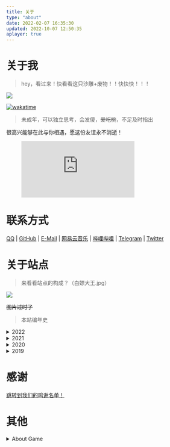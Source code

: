 ```yaml
---
title: 关于
type: "about"
date: 2022-02-07 16:35:30
updated: 2022-10-07 12:50:35
aplayer: true
---
```


# 关于我

> hey，看过来！快看看这只沙雕+废物！！快快快！！！
>

<div class="text-center">
  <div class="site-author-avatar">
    <img src="https://q1.qlogo.cn/g?b=qq&nk=2271225249&s=640">
  </div>
</div>

[![wakatime](https://wakatime.com/badge/user/4a671fe1-89e5-4c3d-acdd-6a423297698f.svg)](https://wakatime.com/@4a671fe1-89e5-4c3d-acdd-6a423297698f)

> 未成年，可以独立思考，会发傻，~~爱吃桃~~，不足及时指出

很高兴能够在此与你相遇，愿这份友谊永不消逝！

<figure><embed src="https://wakatime.com/share/@TNXG/d02e03cf-37e4-4415-9226-87ff79d40804.svg"></embed></figure>

# 联系方式

[QQ](https://jq.qq.com/?_wv=1027&k=hc3OKNED) | [GitHub](https://github.com/TNXG) | [E-Mail](mailto:tianxiang_tnxg@outlook.com) | [网易云音乐](https://music.163.com/user/home?id=515522946) | [哔哩哔哩](https://space.bilibili.com/175424674) | [Telegram](https://t.me/tianxiang_tnxg) | [Twitter](https://twitter.com/tianxiang_tnxg)

# 关于站点

> 来看看站点的构成？（白嫖大王.jpg）

![](https://assets.tnxg.whitenuo.cn/images/upload/%E5%8D%9A%E5%AE%A2%E7%BB%84%E6%88%90.png)

~~图片过时了~~

> 本站编年史

<details>
<summary>2022</summary>

### 2022-12-23

更换域名为 blog.tnxg.top

### 2022-12-18

自建静态资源储存库提供商由DogeCloud更换为DogeCast

### 2022-10-7

新主题的适应性工作基本完成

### 2022-10-5

将hexo-theme-yun更换为hexo-theme-miracle
<span class="heimu">说白了就更换了博客主题</span>

### 2022-8-17

更换HPPTalk为QexoTalks

### 2022-8-16

ServerLess由Vercel更换到Netlify

### 2022-8-13

博客更换全新Logo

### 2022-7-28

全面更换自建资源仓库

### 2022-7-21

博客加入ClientWorker

### 2022-7-12

在前几天发现ElemeUnpkg镜像不回源，开始自建资源仓库

### 2022-6-7

博客静态资源cdn由JsDelivr更换为ElemeUnpkg镜像，保证基础访问速度

### 2022-6-4

Python开发遇到困难，未知的HTTPX报错，继续使用php开发并使用learncloud提供的数据存储服务

顺便把支付宝实名换成我自己的了，对某些服务商进行实名认证

将保存在本地的明日方舟立绘上传至DogeCloud

### 2022-3-26

初次部署Wexagonal <a class="heimu" little="HPP的升级版就是HPP+">(hexoplusplus plus)</a>

### 2022-3-25

购买域名<a href="https://prts.top">prts.top</a>，作为<a href="https://arknights.asia">arknights.asia</a>域名到期后的新域名

续费域名<a href="https://www.loyunet.cn">loyunet.cn</a>

决定日后前端域名为<a href="https://www.loyunet.cn">loyunet.cn</a>后端域名为<a href="https://prts.top">prts.top</a>

### 2022-1-29

新增友链朋友圈

### 2022-1-16

博客支持ServiceWorker及适配HexoPlusPlus

### 2022-1-15

静态博客部署

天翔开始简单学习Pyhton
</details>
<details>
<summary>2021</summary>

### 2021-8

天翔开始学习易语言和php

### 2021-5-9

注册域名<a href="https://arknights.asia">arknights.asia</a>

MurlAPI更名为Arknights.Asia

注册域名<a href="https://www.loyunet.cn">loyunet.cn</a>

洛圄网络主域名更换
</details>
<details>
<summary>2020</summary>

期间大大小小发生了一些事情，比如CoolQ的消逝

MisakaNetwork.ML改组，建立LoYuNetwork，购买域名<a href="https://loyunet.xyz">loyunet.xyz</a>

MurlAPI初步建立

~~有点记不太清了~~
</details>
<details>
<summary>2019</summary>

### 2019-8-12

发现了wordpress，并搭建了我第一个博客

### 2019-7-21

抱着尝试的态度，我搭建起了我的第一个动态网站，程序嘛，程序是discuz，对没错，我的第一个动态网站是论坛(doge)

### 2019-6-27

在机缘巧合下，我注册了我的第一个域名<a href="http://misakanetwork.ml">misakanetwork.ml</a>
，这将我带入了web的世界中来。不过那时候还是对着百度写一些简单的网页
</details>

# 感谢

[跳转到我们的鸣谢名单！](/thanks/)

# 其他

<details>
<summary>About Game</summary>

### 明日方舟

997437387
月霜夕#4422

### 我的世界Minecraft

Java: TARS_TNXG
BE: tian xiang zax6

### 少女前线

1516432
TARS天翔

### 崩坏3

260574680
天翔

### 原神

142617967
天翔TNXG

</details>
